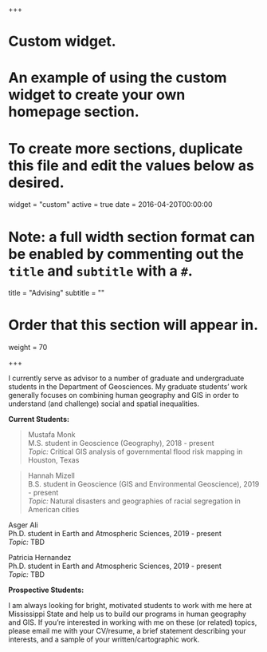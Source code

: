 +++
# Custom widget.
# An example of using the custom widget to create your own homepage section.
# To create more sections, duplicate this file and edit the values below as desired.
widget = "custom"
active = true
date = 2016-04-20T00:00:00

# Note: a full width section format can be enabled by commenting out the `title` and `subtitle` with a `#`.
title = "Advising"
subtitle = ""

# Order that this section will appear in.
weight = 70

+++

I currently serve as advisor to a number of graduate and undergraduate students in the Department of Geosciences. My graduate students’ work generally focuses on combining human geography and GIS in order to understand (and challenge) social and spatial inequalities. 

__Current Students:__

> Mustafa Monk  
> M.S. student in Geoscience (Geography), 2018 - present  
> _Topic:_ Critical GIS analysis of governmental flood risk mapping in Houston, Texas

> Hannah Mizell  
> B.S. student in Geoscience (GIS and Environmental Geoscience), 2019 - present  
> _Topic:_ Natural disasters and geographies of racial segregation in American cities

Asger Ali  
Ph.D. student in Earth and Atmospheric Sciences, 2019 - present  
_Topic:_ TBD

Patricia Hernandez  
Ph.D. student in Earth and Atmospheric Sciences, 2019 - present  
_Topic:_ TBD

__Prospective Students:__

I am always looking for bright, motivated students to work with me here at Mississippi State and help us to build our programs in human geography and GIS. If you’re interested in working with me on these (or related) topics, please email me with your CV/resume, a brief statement describing your interests, and a sample of your written/cartographic work.
